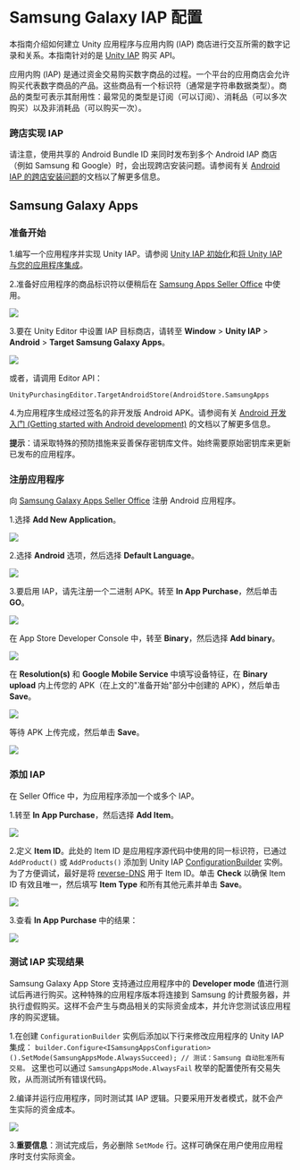 # Samsung Galaxy IAP 配置

本指南介绍如何建立 Unity 应用程序与应用内购 (IAP) 商店进行交互所需的数字记录和关系。本指南针对的是 [Unity IAP](UnityIAP.html) 购买 API。

应用内购 (IAP) 是通过资金交易购买数字商品的过程。一个平台的应用商店会允许购买代表数字商品的产品。这些商品有一个标识符（通常是字符串数据类型）。商品的类型可表示其耐用性：最常见的类型是订阅（可以订阅）、消耗品（可以多次购买）以及非消耗品（可以购买一次）。

### 跨店实现 IAP

请注意，使用共享的 Android Bundle ID 来同时发布到多个 Android IAP 商店（例如 Samsung 和 Google）时，会出现跨店安装问题。请参阅有关 [Android IAP 的跨店安装问题](UnityIAPCrossStoreInstallationIssues.html)的文档以了解更多信息。

## Samsung Galaxy Apps

### 准备开始

1.编写一个应用程序并实现 Unity IAP。请参阅 [Unity IAP 初始化](UnityIAPInitialization.html)和[将 Unity IAP 与您的应用程序集成](https://unity3d.com/learn/tutorials/topics/analytics/integrating-unity-iap-your-game)。

2.准备好应用程序的商品标识符以便稍后在 [Samsung Apps Seller Office](http://seller.samsungapps.com/) 中使用。

![](../uploads/Main/SamsungGalaxyIAP-0.png) 


3.要在 Unity Editor 中设置 IAP 目标商店，请转至 __Window__ > __Unity IAP__ > __Android__ > __Target Samsung Galaxy Apps__。

![](../uploads/Main/SamsungGalaxyIAP-1.jpg) 

或者，请调用 Editor API：

`UnityPurchasingEditor.TargetAndroidStore(AndroidStore.SamsungApps`

4.为应用程序生成经过签名的非开发版 Android APK。请参阅有关 [Android 开发入门 (Getting started with Android development)](android-GettingStarted.html) 的文档以了解更多信息。

**提示**：请采取特殊的预防措施来妥善保存密钥库文件。始终需要原始密钥库来更新已发布的应用程序。

### 注册应用程序

向 [Samsung Galaxy Apps Seller Office](http://seller.samsungapps.com/) 注册 Android 应用程序。

1.选择 __Add New Application__。

![](../uploads/Main/SamsungGalaxyIAP-2.png) 

2.选择 __Android__ 选项，然后选择 __Default Language__。

![](../uploads/Main/SamsungGalaxyIAP-3.jpg) 

3.要启用 IAP，请先注册一个二进制 APK。转至 __In App Purchase__，然后单击 __GO__。

![](../uploads/Main/SamsungGalaxyIAP-4.png) 

在 App Store Developer Console 中，转至 __Binary__，然后选择 __Add binary__。

![](../uploads/Main/SamsungGalaxyIAP-5.png) 

在 __Resolution(s)__ 和 __Google Mobile Service__ 中填写设备特征，在 __Binary upload__ 内上传您的 APK（在上文的"准备开始"部分中创建的 APK），然后单击 __Save__。

![](../uploads/Main/SamsungGalaxyIAP-6.png) 

等待 APK 上传完成，然后单击 __Save__。

![](../uploads/Main/SamsungGalaxyIAP-7.png) 


### 添加 IAP

在 Seller Office 中，为应用程序添加一个或多个 IAP。

1.转至 __In App Purchase__，然后选择 __Add Item__。

![](../uploads/Main/SamsungGalaxyIAP-8.png) 

2.定义 __Item ID__。此处的 Item ID 是应用程序源代码中使用的同一标识符，已通过 `AddProduct()` 或 `AddProducts()` 添加到 Unity IAP [ConfigurationBuilder](../ScriptReference/Purchasing.ConfigurationBuilder.html) 实例。为了方便调试，最好是将 [reverse-DNS](https://en.wikipedia.org/wiki/Reverse_domain_name_notation) 用于 Item ID。单击 __Check__ 以确保 Item ID 有效且唯一，然后填写 __Item Type__ 和所有其他元素并单击 __Save__。

![](../uploads/Main/SamsungGalaxyIAP-9.png) 

3.查看 __In App Purchase__ 中的结果：

![](../uploads/Main/SamsungGalaxyIAP-10.png) 

### 测试 IAP 实现结果

Samsung Galaxy App Store 支持通过应用程序中的 __Developer mode__ 值进行测试后再进行购买。这种特殊的应用程序版本将连接到 Samsung 的计费服务器，并执行虚假购买。这样不会产生与商品相关的实际资金成本，并允许您测试该应用程序的购买逻辑。

1.在创建 `ConfigurationBuilder` 实例后添加以下行来修改应用程序的 Unity IAP 集成：
`builder.Configure<ISamsungAppsConfiguration>().SetMode(SamsungAppsMode.AlwaysSucceed); // 测试：Samsung 自动批准所有交易。`
这里也可以通过 `SamsungAppsMode.AlwaysFail` 枚举的配置使所有交易失败，从而测试所有错误代码。

2.编译并运行应用程序，同时测试其 IAP 逻辑。只要采用开发者模式，就不会产生实际的资金成本。

![](../uploads/Main/SamsungGalaxyIAP-11.png) 

3.**重要信息**：测试完成后，务必删除 `SetMode` 行。这样可确保在用户使用应用程序时支付实际资金。

